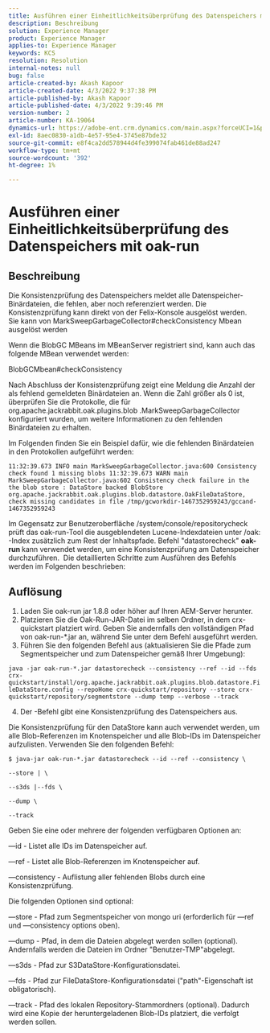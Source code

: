 ```yaml
---
title: Ausführen einer Einheitlichkeitsüberprüfung des Datenspeichers mit oak-run
description: Beschreibung
solution: Experience Manager
product: Experience Manager
applies-to: Experience Manager
keywords: KCS
resolution: Resolution
internal-notes: null
bug: false
article-created-by: Akash Kapoor
article-created-date: 4/3/2022 9:37:38 PM
article-published-by: Akash Kapoor
article-published-date: 4/3/2022 9:39:46 PM
version-number: 2
article-number: KA-19064
dynamics-url: https://adobe-ent.crm.dynamics.com/main.aspx?forceUCI=1&pagetype=entityrecord&etn=knowledgearticle&id=68a58547-96b3-ec11-983f-000d3a5d09d6
exl-id: 8aec0830-a1db-4e57-95e4-3745e87bde32
source-git-commit: e8f4ca2dd578944d4fe399074fab461de88ad247
workflow-type: tm+mt
source-wordcount: '392'
ht-degree: 1%

---
```


# Ausführen einer Einheitlichkeitsüberprüfung des Datenspeichers mit oak-run

## Beschreibung

Die Konsistenzprüfung des Datenspeichers meldet alle Datenspeicher-Binärdateien, die fehlen, aber noch referenziert werden. Die Konsistenzprüfung kann direkt von der Felix-Konsole ausgelöst werden.<br>
Sie kann von MarkSweepGarbageCollector#checkConsistency Mbean ausgelöst werden

Wenn die BlobGC MBeans im MBeanServer registriert sind, kann auch das folgende MBean verwendet werden:

BlobGCMbean#checkConsistency

Nach Abschluss der Konsistenzprüfung zeigt eine Meldung die Anzahl der als fehlend gemeldeten Binärdateien an. Wenn die Zahl größer als 0 ist, überprüfen Sie die Protokolle, die für org.apache.jackrabbit.oak.plugins.blob .MarkSweepGarbageCollector konfiguriert wurden, um weitere Informationen zu den fehlenden Binärdateien zu erhalten.

Im Folgenden finden Sie ein Beispiel dafür, wie die fehlenden Binärdateien in den Protokollen aufgeführt werden:

`11:32:39.673 INFO main MarkSweepGarbageCollector.java:600 Consistency check found 1 missing blobs 11:32:39.673 WARN main MarkSweepGarbageCollector.java:602 Consistency check failure in the the blob store : DataStore backed BlobStore org.apache.jackrabbit.oak.plugins.blob.datastore.OakFileDataStore, check missing candidates in file /tmp/gcworkdir-1467352959243/gccand-1467352959243`

Im Gegensatz zur Benutzeroberfläche /system/console/repositorycheck prüft das oak-run-Tool die ausgeblendeten Lucene-Indexdateien unter /oak: -Index zusätzlich zum Rest der Inhaltspfade. Befehl &quot;datastorecheck&quot; <b>oak-run </b>kann verwendet werden, um eine Konsistenzprüfung am Datenspeicher durchzuführen.  Die detaillierten Schritte zum Ausführen des Befehls werden im Folgenden beschrieben:




## Auflösung


1. Laden Sie oak-run jar 1.8.8 oder höher auf Ihren AEM-Server herunter.
2. Platzieren Sie die Oak-Run-JAR-Datei im selben Ordner, in dem crx-quickstart platziert wird. Geben Sie andernfalls den vollständigen Pfad von oak-run-\*.jar an, während Sie unter dem Befehl ausgeführt werden.
3. Führen Sie den folgenden Befehl aus (aktualisieren Sie die Pfade zum Segmentspeicher und zum Datenspeicher gemäß Ihrer Umgebung):


`java -jar oak-run-*.jar datastorecheck --consistency --ref --id --fds crx-quickstart/install/org.apache.jackrabbit.oak.plugins.blob.datastore.FileDataStore.config --repoHome crx-quickstart/repository --store crx-quickstart/repository/segmentstore --dump temp --verbose --track`

4. Der -Befehl gibt eine Konsistenzprüfung des Datenspeichers aus.

Die Konsistenzprüfung für den DataStore kann auch verwendet werden, um alle Blob-Referenzen im Knotenspeicher und alle Blob-IDs im Datenspeicher aufzulisten. Verwenden Sie den folgenden Befehl:

`$ java-jar oak-run-*.jar datastorecheck --id --ref --consistency \`

`--store | \`

`--s3ds |--fds \`

`--dump \`

`--track`



Geben Sie eine oder mehrere der folgenden verfügbaren Optionen an:

—id - Listet alle IDs im Datenspeicher auf.

—ref - Listet alle Blob-Referenzen im Knotenspeicher auf.

—consistency - Auflistung aller fehlenden Blobs durch eine Konsistenzprüfung.



Die folgenden Optionen sind optional:

—store - Pfad zum Segmentspeicher von mongo uri (erforderlich für —ref und —consistency options oben).

—dump - Pfad, in dem die Dateien abgelegt werden sollen (optional). Andernfalls werden die Dateien im Ordner &quot;Benutzer-TMP&quot;abgelegt.

—s3ds - Pfad zur S3DataStore-Konfigurationsdatei.

—fds - Pfad zur FileDataStore-Konfigurationsdatei (&quot;path&quot;-Eigenschaft ist obligatorisch).

—track - Pfad des lokalen Repository-Stammordners (optional). Dadurch wird eine Kopie der heruntergeladenen Blob-IDs platziert, die verfolgt werden sollen.
